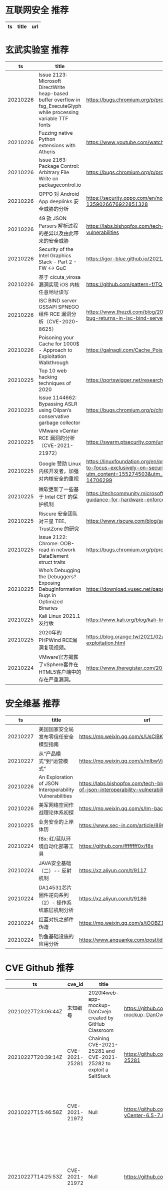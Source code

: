 # 互联网安全 推荐
| ts | title | url| 
| --- | --- | ---| 


# 玄武实验室 推荐
| ts | title | url| 
| --- | --- | ---| 
| 20210226 | Issue 2123: Microsoft DirectWrite heap-based buffer overflow in fsg_ExecuteGlyph while processing variable TTF fonts | https://bugs.chromium.org/p/project-zero/issues/detail?id=2123| 
| 20210226 | Fuzzing native Python extensions with Atheris | https://www.youtube.com/watch?v=oM-7lt43-GA| 
| 20210226 | Issue 2163: Package Control: Arbitrary File Write on packagecontrol.io | https://bugs.chromium.org/p/project-zero/issues/detail?id=2163| 
| 20210226 | OPPO 对 Android App deeplinks 安全威胁的分析 | https://security.oppo.com/en/noticeDetail?notice_only_key=NOTICE-1359026676922851328| 
| 20210226 | 49 款 JSON Parsers 解析过程的差异以及由此带来的安全威胁 | https://labs.bishopfox.com/tech-blog/an-exploration-of-json-interoperability-vulnerabilities| 
| 20210226 | Security of the Intel Graphics Stack - Part 2 - FW <-> GuC | https://igor-blue.github.io/2021/02/24/graphics-part2.html| 
| 20210226 | 基于 cicuta_virosa 漏洞实现 iOS 内核任意地址读写 | https://github.com/pattern-f/TQ-pre-jailbreak| 
| 20210226 | ISC BIND server GSSAPI SPNEGO 组件 RCE 漏洞分析（CVE-2020-8625） | https://www.thezdi.com/blog/2021/2/24/cve-2020-8625-a-fifteen-year-old-rce-bug-returns-in-isc-bind-server| 
| 20210226 | Poisoning your Cache for 1000$ - Approach to Exploitation Walkthrough | https://galnagli.com/Cache_Poisoning/| 
| 20210225 | Top 10 web hacking techniques of 2020 | https://portswigger.net/research/top-10-web-hacking-techniques-of-2020| 
| 20210225 | Issue 1144662: Bypassing ASLR using Oilpan’s conservative garbage collector | https://bugs.chromium.org/p/chromium/issues/detail?id=1144662| 
| 20210225 | VMware vCenter RCE 漏洞的分析（CVE-2021-21972） | https://swarm.ptsecurity.com/unauth-rce-vmware/| 
| 20210225 | Google 赞助 Linux 内核开发者，加强对内核安全的重视 | https://linuxfoundation.org/en/press-release/google-funds-linux-kernel-developers-to-focus-exclusively-on-security/?utm_content=155274503&utm_medium=social&utm_source=twitter&hss_channel=tw-14706299| 
| 20210225 | 微软更新了一些基于 Intel CET 的保护机制 | https://techcommunity.microsoft.com/t5/windows-kernel-internals/developer-guidance-for-hardware-enforced-stack-protection/ba-p/2163340| 
| 20210225 | Riscure 安全团队对三星 TEE、TrustZone 的研究 | https://www.riscure.com/blog/samsung-investigation-part1| 
| 20210225 | Issue 2122: Chrome: OOB-read in network DataElement struct traits | https://bugs.chromium.org/p/project-zero/issues/detail?id=2122| 
| 20210225 | Who’s Debugging the Debuggers? Exposing DebugInformation Bugs in Optimized Binaries | https://download.vusec.net/papers/debug2_asplos21.pdf| 
| 20210225 | Kali Linux 2021.1发行版 | https://www.kali.org/blog/kali-linux-2021-1-release/| 
| 20210225 | 2020年的PHPWind RCE漏洞复现视频。 | https://blog.orange.tw/2021/02/a-journey-combining-web-and-binary-exploitation.html| 
| 20210224 | VMware官方揭露了vSphere套件在HTML5客户端中的存在严重漏洞。 | https://www.theregister.com/2021/02/23/vmware_vsphere_critical_bugs/| 


# 安全维基 推荐
| ts | title | url| 
| --- | --- | ---| 
| 20210227 | 美国国家安全局发布零信任安全模型指南 | https://mp.weixin.qq.com/s/UsClBKw4Fglcn8ludJtRKQ| 
| 20210227 | 从“产品模式”到“运营模式” | https://mp.weixin.qq.com/s/mIbwVj3oVEnippj5YGkNTA| 
| 20210226 | An Exploration of JSON Interoperability Vulnerabilities | https://labs.bishopfox.com/tech-blog/an-exploration-of-json-interoperability-vulnerabilities| 
| 20210226 | 美军网络空间作战理论体系初探 | https://mp.weixin.qq.com/s/Im-bacvc_1GGvLPtRspicw| 
| 20210225 | 业务安全的上岸体历 | https://www.sec-in.com/article/890| 
| 20210224 | f8x: 红/蓝队环境自动化部署工具 | https://github.com/ffffffff0x/f8x| 
| 20210224 | JAVA安全基础（二）-- 反射机制 | https://xz.aliyun.com/t/9117| 
| 20210224 | DA14531芯片固件逆向系列（2）- 操作系统底层机制分析 | https://xz.aliyun.com/t/9186| 
| 20210224 | 红蓝对抗之邮件伪造 | https://mp.weixin.qq.com/s/tOOBZ1aC6SsjslCM70WKBQ| 
| 20210224 | 钓鱼基础设施的应用分析 | https://www.anquanke.com/post/id/231444| 


# CVE Github 推荐
| ts | cve_id | title | url | cve_detail| 
| --- | --- | --- | --- | ---| 
| 20210227T23:06:44Z | 未知编号 | 2020l4web-app-mockup-DanCvejn created by GitHub Classroom | https://github.com/pslib-cz/2020l4web-app-mockup-DanCvejn | 未查询到CVE信息| 
| 20210227T20:39:14Z | CVE-2021-25281 | Chaining CVE-2021-25281 and CVE-2021-25282 to exploit a SaltStack | https://github.com/Immersive-Labs-Sec/CVE-2021-25281 | An issue was discovered in through SaltStack Salt before 3002.5. salt-api does not honor eauth credentials for the wheel_async client. Thus, an attacker can remotely run any wheel modules on the master.| 
| 20210227T15:46:58Z | CVE-2021-21972 | Null | https://github.com/QmF0c3UK/CVE-2021-21972-vCenter-6.5-7.0-RCE-POC | The vSphere Client (HTML5) contains a remote code execution vulnerability in a vCenter Server plugin. A malicious actor with network access to port 443 may exploit this issue to execute commands with unrestricted privileges on the underlying operating system that hosts vCenter Server. This affects VMware vCenter Server (7.x before 7.0 U1c, 6.7 before 6.7 U3l and 6.5 before 6.5 U3n) and VMware Cloud Foundation (4.x before 4.2 and 3.x before 3.10.1.2).| 
| 20210227T14:25:53Z | CVE-2021-21972 | Null | https://github.com/alt3kx/CVE-2021-21972 | The vSphere Client (HTML5) contains a remote code execution vulnerability in a vCenter Server plugin. A malicious actor with network access to port 443 may exploit this issue to execute commands with unrestricted privileges on the underlying operating system that hosts vCenter Server. This affects VMware vCenter Server (7.x before 7.0 U1c, 6.7 before 6.7 U3l and 6.5 before 6.5 U3n) and VMware Cloud Foundation (4.x before 4.2 and 3.x before 3.10.1.2).| 
| 20210227T10:37:34Z | CVE-2021-21972 | VMware vCenter CVE-2021-21972 Tools | https://github.com/robwillisinfo/VMware_vCenter_CVE-2021-21972 | The vSphere Client (HTML5) contains a remote code execution vulnerability in a vCenter Server plugin. A malicious actor with network access to port 443 may exploit this issue to execute commands with unrestricted privileges on the underlying operating system that hosts vCenter Server. This affects VMware vCenter Server (7.x before 7.0 U1c, 6.7 before 6.7 U3l and 6.5 before 6.5 U3n) and VMware Cloud Foundation (4.x before 4.2 and 3.x before 3.10.1.2).| 
| 20210227T10:28:33Z | CVE-2021-21972 | CVE-2021-21972 Exploit | https://github.com/NS-Sp4ce/CVE-2021-21972 | The vSphere Client (HTML5) contains a remote code execution vulnerability in a vCenter Server plugin. A malicious actor with network access to port 443 may exploit this issue to execute commands with unrestricted privileges on the underlying operating system that hosts vCenter Server. This affects VMware vCenter Server (7.x before 7.0 U1c, 6.7 before 6.7 U3l and 6.5 before 6.5 U3n) and VMware Cloud Foundation (4.x before 4.2 and 3.x before 3.10.1.2).| 
| 20210227T10:00:17Z | CVE-2021-21972 | Null | https://github.com/JMousqueton/Detect-CVE-2021-21972 | The vSphere Client (HTML5) contains a remote code execution vulnerability in a vCenter Server plugin. A malicious actor with network access to port 443 may exploit this issue to execute commands with unrestricted privileges on the underlying operating system that hosts vCenter Server. This affects VMware vCenter Server (7.x before 7.0 U1c, 6.7 before 6.7 U3l and 6.5 before 6.5 U3n) and VMware Cloud Foundation (4.x before 4.2 and 3.x before 3.10.1.2).| 
| 20210227T09:57:02Z | CVE-2021-21017 | Null | https://github.com/ZeusBox/CVE-2021-21017 | Acrobat Reader DC versions versions 2020.013.20074 (and earlier), 2020.001.30018 (and earlier) and 2017.011.30188 (and earlier) are affected by a heap-based buffer overflow vulnerability. An unauthenticated attacker could leverage this vulnerability to achieve arbitrary code execution in the context of the current user. Exploitation of this issue requires user interaction in that a victim must open a malicious file.| 
| 20210227T06:53:10Z | CVE-2021-21972 | Proof of Concept Exploit for vCenter CVE-2021-21972 | https://github.com/horizon3ai/CVE-2021-21972 | | 
| 20210227T04:55:15Z | CVE-2020-14882 | CVE-2020-14882 | https://github.com/milo2012/CVE-2020-14882 | Vulnerability in the Oracle WebLogic Server product of Oracle Fusion Middleware (component: Console). Supported versions that are affected are 10.3.6.0.0, 12.1.3.0.0, 12.2.1.3.0, 12.2.1.4.0 and 14.1.1.0.0. Easily exploitable vulnerability allows unauthenticated attacker with network access via HTTP to compromise Oracle WebLogic Server. Successful attacks of this vulnerability can result in takeover of Oracle WebLogic Server. CVSS 3.1 Base Score 9.8 (Confidentiality, Integrity and Availability impacts). CVSS Vector: (CVSS:3.1/AV:N/AC:L/PR:N/UI:N/S:U/C:H/I:H/A:H).| 


# klee on Github 推荐
| ts | title | url | stars | forks| 
| --- | --- | --- | --- | ---| 
| 20210227T11:43:50Z | Null | https://github.com/thierry-tct/KLEE-SEMu | 2 | 2| 
| 20210226T23:23:46Z | C library to support Map2Check Tool | https://github.com/hbgit/map2check-library | 0 | 0| 
| 20210226T14:26:42Z | KLEE Symbolic Execution Engine | https://github.com/klee/klee | 1635 | 483| 
| 20210226T12:35:38Z | Spring 2021 Geography 817 work folder  | https://github.com/klee12/klee12.github.io | 0 | 0| 
| 20210225T21:55:49Z | Git Blog | https://github.com/klee30810/klee30810.github.io | 0 | 0| 
| 20210225T17:50:52Z | RVT is a collection of tools/libraries to support both static and dynamic verification of Rust programs. | https://github.com/project-oak/rust-verification-tools | 109 | 7| 
| 20210225T16:36:23Z | A personnal UI library made as an excuse to have a published UI package | https://github.com/Liinkiing/klee | 5 | 1| 
| 20210225T13:44:58Z | Null | https://github.com/pushkarkishore/klee_test | 0 | 0| 
| 20210225T01:40:47Z | An open-source Chinese font derived from Fontworks% Klee One. 一款基于 FONTWORKS 的 Klee One 的开源中文字体。 | https://github.com/lxgw/LxgwWenKai | 102 | 4| 
| 20210224T21:09:42Z | Null | https://github.com/abbykleespie/LAWeek4AbbyKleespie.appstudio | 0 | 0| 


# s2e on Github 推荐
| ts | title | url | stars | forks| 
| --- | --- | --- | --- | ---| 
| 20210220T17:34:12Z | S2E: A platform for multi-path program analysis with selective symbolic execution. | https://github.com/S2E/s2e | 97 | 22| 
| 20210219T07:34:16Z | Null | https://github.com/Anubhab1997/s2ecomm | 0 | 0| 
| 20210214T11:48:35Z | S2E website (s2e.systems) | https://github.com/S2E2/s2e2.github.io | 0 | 0| 
| 20210214T11:46:48Z | Your S2E project management tools. Visit https://s2e.systems/docs to get started. | https://github.com/S2E/s2e-env | 71 | 30| 
| 20210201T04:58:11Z | s2e develop  | https://github.com/xqx12/xqx | 6 | 12| 


# exploit on Github 推荐
| ts | title | url | stars | forks| 
| --- | --- | --- | --- | ---| 
| 20210228T01:30:50Z | All the Lua scripts I developed, including exploit scripts (please only use those for educational purposes) | https://github.com/SkiddDev/Scripts | 0 | 0| 
| 20210228T01:15:33Z | Exploits project Hacking Command Center | https://github.com/chacka0101/exploits | 3 | 6| 
| 20210228T01:02:35Z | Open-Source Vulnerability Intelligence Center - Unified source of vulnerability, exploit and threat Intelligence feeds | https://github.com/Patrowl/PatrowlHearsData | 9 | 4| 
| 20210228T00:56:55Z | An open-source post-exploitation framework for students, researchers and developers. | https://github.com/malwaredllc/byob | 5924 | 1321| 
| 20210228T00:01:10Z | Extensible framework for analyzing publicly available information about vulnerabilities | https://github.com/leonov-av/vulristics | 23 | 1| 
| 20210227T23:57:49Z | Church website | https://github.com/johnalalade/exploit-arena | 0 | 0| 
| 20210227T23:41:50Z | every roblox exploit/script made by me | https://github.com/itsrucky/allmyexploitingstuff | 0 | 1| 
| 20210227T23:03:07Z | Shadow Strike is a exploitation framework that aids in information gathering, payload generation, payload delivery, and website exploitation. | https://github.com/diegomardian/ShadowStrike | 2 | 1| 
| 20210227T22:44:20Z | Fixes various exploits that exists in BungeeCord. | https://github.com/acrylic-style/BungeeCordExploitFixer | 1 | 0| 
| 20210227T22:13:15Z | This repository is primarily maintained by Omar Santos and includes thousands of resources related to ethical hacking  / penetration testing, digital forensics and incident response (DFIR), vulnerability research, exploit development, reverse engineering, and more. | https://github.com/The-Art-of-Hacking/h4cker | 9063 | 1456| 


# backdoor on Github 推荐
| ts | title | url | stars | forks| 
| --- | --- | --- | --- | ---| 
| 20210228T00:34:41Z | Ghost Framework is an Android post-exploitation framework that exploits the Android Debug Bridge to remotely access an Android device. Ghost Framework gives you the power and convenience of remote Android device administration. | https://github.com/EntySec/ghost | 963 | 485| 
| 20210227T23:07:19Z | Linux Kernel module-less implant (backdoor) | https://github.com/milabs/kopycat | 0 | 0| 
| 20210227T19:12:59Z | AMWScan (PHP Antimalware Scanner) is a free tool to scan php files and analyze your project to find any malicious code inside it. | https://github.com/marcocesarato/PHP-Antimalware-Scanner | 171 | 31| 
| 20210227T17:35:53Z | Thefatrat a massive exploiting tool : Easy tool to generate backdoor and easy tool to post exploitation attack like browser attack and etc . This tool compiles a malware with popular payload and then the compiled malware can be execute on windows, android, mac . The malware that created with this tool also have an ability to bypass most AV software protection . | https://github.com/Screetsec/TheFatRat | 4981 | 1644| 
| 20210227T14:48:47Z | Null | https://github.com/EjHvorSerDuVildUdJim/backdoor | 0 | 0| 
| 20210227T14:47:06Z | Pupy is an opensource, cross-platform (Windows, Linux, OSX, Android) remote administration and post-exploitation tool mainly written in python | https://github.com/n1nj4sec/pupy | 6173 | 1584| 
| 20210227T14:27:41Z | Null | https://github.com/angelo1104/backdoor-node | 0 | 0| 
| 20210227T14:25:10Z | Null | https://github.com/Wiilldd/backdoor | 0 | 0| 
| 20210227T12:20:55Z | Null | https://github.com/XxR1K3RxX/backdoorlab | 0 | 0| 
| 20210227T07:30:11Z | TrojanZoo provides a universal pytorch platform to conduct security researches (especially backdoor attacks/defenses) of image classification in deep learning. | https://github.com/ain-soph/trojanzoo | 46 | 8| 


# fuzz on Github 推荐
| ts | title | url | stars | forks| 
| --- | --- | --- | --- | ---| 
| 20210227T01:58:23Z | This is the main website and system for Ball Fuzz Tennis Center. | https://github.com/Ball-Fuzz-Tennis-Center/tennis-system | 0 | 0| 
| 20210227T01:23:42Z | A self-hosted Fuzzing-As-A-Service platform | https://github.com/microsoft/onefuzz | 2272 | 116| 
| 20210227T01:14:39Z | A unit test-like interface for fuzzing and symbolic execution | https://github.com/trailofbits/deepstate | 593 | 61| 
| 20210227T01:11:51Z | Null | https://github.com/miguellrodrigues/simple_fuzzy | 0 | 0| 
| 20210226T23:17:46Z | Needed help | https://github.com/sarce77/fuzzy-dollop | 0 | 0| 
| 20210226T22:52:01Z | Null | https://github.com/docfate111/awful-JS-fuzzer | 0 | 0| 
| 20210226T22:43:05Z | Final project for BMI 540, looking at how entropy can be used to describe fuzzy c-means clustering. | https://github.com/MargaretHall/Fuzzy_cMean_entropy | 0 | 0| 
| 20210226T22:33:43Z | The fuzzer afl++ is afl with community patches, qemu 5.1 upgrade, collision-free coverage, enhanced laf-intel & redqueen, AFLfast++ power schedules, MOpt mutators, unicorn_mode, and a lot more! | https://github.com/AFLplusplus/AFLplusplus | 1334 | 293| 
| 20210226T22:33:34Z | Automatic Firmware Analysis of Embedded Linux Devices as Preparation for Security Testing / Fuzzing | https://github.com/efi4st/efi4st | 5 | 3| 
| 20210226T22:03:15Z | Scalable fuzzing infrastructure. | https://github.com/google/clusterfuzz | 4440 | 421| 



# 日更新程序
